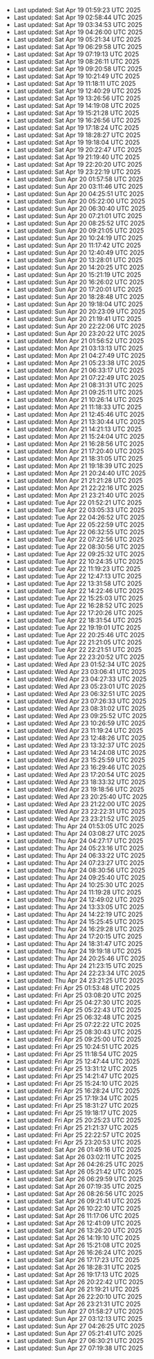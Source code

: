 
- Last updated: Sat Apr 19 01:59:23 UTC 2025
- Last updated: Sat Apr 19 02:58:44 UTC 2025
- Last updated: Sat Apr 19 03:34:53 UTC 2025
- Last updated: Sat Apr 19 04:26:00 UTC 2025
- Last updated: Sat Apr 19 05:21:34 UTC 2025
- Last updated: Sat Apr 19 06:29:58 UTC 2025
- Last updated: Sat Apr 19 07:19:13 UTC 2025
- Last updated: Sat Apr 19 08:26:11 UTC 2025
- Last updated: Sat Apr 19 09:20:58 UTC 2025
- Last updated: Sat Apr 19 10:21:49 UTC 2025
- Last updated: Sat Apr 19 11:18:11 UTC 2025
- Last updated: Sat Apr 19 12:40:29 UTC 2025
- Last updated: Sat Apr 19 13:26:56 UTC 2025
- Last updated: Sat Apr 19 14:19:08 UTC 2025
- Last updated: Sat Apr 19 15:21:28 UTC 2025
- Last updated: Sat Apr 19 16:26:56 UTC 2025
- Last updated: Sat Apr 19 17:18:24 UTC 2025
- Last updated: Sat Apr 19 18:28:27 UTC 2025
- Last updated: Sat Apr 19 19:18:04 UTC 2025
- Last updated: Sat Apr 19 20:22:47 UTC 2025
- Last updated: Sat Apr 19 21:19:40 UTC 2025
- Last updated: Sat Apr 19 22:20:20 UTC 2025
- Last updated: Sat Apr 19 23:22:19 UTC 2025
- Last updated: Sun Apr 20 01:57:58 UTC 2025
- Last updated: Sun Apr 20 03:11:46 UTC 2025
- Last updated: Sun Apr 20 04:25:51 UTC 2025
- Last updated: Sun Apr 20 05:22:00 UTC 2025
- Last updated: Sun Apr 20 06:30:40 UTC 2025
- Last updated: Sun Apr 20 07:21:01 UTC 2025
- Last updated: Sun Apr 20 08:25:52 UTC 2025
- Last updated: Sun Apr 20 09:21:05 UTC 2025
- Last updated: Sun Apr 20 10:24:19 UTC 2025
- Last updated: Sun Apr 20 11:17:42 UTC 2025
- Last updated: Sun Apr 20 12:40:49 UTC 2025
- Last updated: Sun Apr 20 13:28:01 UTC 2025
- Last updated: Sun Apr 20 14:20:25 UTC 2025
- Last updated: Sun Apr 20 15:21:19 UTC 2025
- Last updated: Sun Apr 20 16:26:02 UTC 2025
- Last updated: Sun Apr 20 17:20:01 UTC 2025
- Last updated: Sun Apr 20 18:28:48 UTC 2025
- Last updated: Sun Apr 20 19:18:04 UTC 2025
- Last updated: Sun Apr 20 20:23:09 UTC 2025
- Last updated: Sun Apr 20 21:19:41 UTC 2025
- Last updated: Sun Apr 20 22:22:06 UTC 2025
- Last updated: Sun Apr 20 23:20:22 UTC 2025
- Last updated: Mon Apr 21 01:56:52 UTC 2025
- Last updated: Mon Apr 21 03:13:13 UTC 2025
- Last updated: Mon Apr 21 04:27:49 UTC 2025
- Last updated: Mon Apr 21 05:23:38 UTC 2025
- Last updated: Mon Apr 21 06:33:17 UTC 2025
- Last updated: Mon Apr 21 07:22:49 UTC 2025
- Last updated: Mon Apr 21 08:31:31 UTC 2025
- Last updated: Mon Apr 21 09:25:11 UTC 2025
- Last updated: Mon Apr 21 10:26:14 UTC 2025
- Last updated: Mon Apr 21 11:18:33 UTC 2025
- Last updated: Mon Apr 21 12:45:46 UTC 2025
- Last updated: Mon Apr 21 13:30:44 UTC 2025
- Last updated: Mon Apr 21 14:21:13 UTC 2025
- Last updated: Mon Apr 21 15:24:04 UTC 2025
- Last updated: Mon Apr 21 16:28:56 UTC 2025
- Last updated: Mon Apr 21 17:20:40 UTC 2025
- Last updated: Mon Apr 21 18:31:05 UTC 2025
- Last updated: Mon Apr 21 19:18:39 UTC 2025
- Last updated: Mon Apr 21 20:24:40 UTC 2025
- Last updated: Mon Apr 21 21:21:28 UTC 2025
- Last updated: Mon Apr 21 22:22:16 UTC 2025
- Last updated: Mon Apr 21 23:21:40 UTC 2025
- Last updated: Tue Apr 22 01:52:21 UTC 2025
- Last updated: Tue Apr 22 03:05:33 UTC 2025
- Last updated: Tue Apr 22 04:26:52 UTC 2025
- Last updated: Tue Apr 22 05:22:59 UTC 2025
- Last updated: Tue Apr 22 06:32:55 UTC 2025
- Last updated: Tue Apr 22 07:22:56 UTC 2025
- Last updated: Tue Apr 22 08:30:56 UTC 2025
- Last updated: Tue Apr 22 09:25:32 UTC 2025
- Last updated: Tue Apr 22 10:24:35 UTC 2025
- Last updated: Tue Apr 22 11:19:23 UTC 2025
- Last updated: Tue Apr 22 12:47:13 UTC 2025
- Last updated: Tue Apr 22 13:31:58 UTC 2025
- Last updated: Tue Apr 22 14:22:46 UTC 2025
- Last updated: Tue Apr 22 15:25:03 UTC 2025
- Last updated: Tue Apr 22 16:28:52 UTC 2025
- Last updated: Tue Apr 22 17:20:26 UTC 2025
- Last updated: Tue Apr 22 18:31:54 UTC 2025
- Last updated: Tue Apr 22 19:19:01 UTC 2025
- Last updated: Tue Apr 22 20:25:46 UTC 2025
- Last updated: Tue Apr 22 21:21:05 UTC 2025
- Last updated: Tue Apr 22 22:21:51 UTC 2025
- Last updated: Tue Apr 22 23:20:52 UTC 2025
- Last updated: Wed Apr 23 01:52:34 UTC 2025
- Last updated: Wed Apr 23 03:06:41 UTC 2025
- Last updated: Wed Apr 23 04:27:33 UTC 2025
- Last updated: Wed Apr 23 05:23:01 UTC 2025
- Last updated: Wed Apr 23 06:32:51 UTC 2025
- Last updated: Wed Apr 23 07:26:33 UTC 2025
- Last updated: Wed Apr 23 08:31:02 UTC 2025
- Last updated: Wed Apr 23 09:25:52 UTC 2025
- Last updated: Wed Apr 23 10:26:59 UTC 2025
- Last updated: Wed Apr 23 11:19:24 UTC 2025
- Last updated: Wed Apr 23 12:48:26 UTC 2025
- Last updated: Wed Apr 23 13:32:37 UTC 2025
- Last updated: Wed Apr 23 14:24:08 UTC 2025
- Last updated: Wed Apr 23 15:25:59 UTC 2025
- Last updated: Wed Apr 23 16:29:46 UTC 2025
- Last updated: Wed Apr 23 17:20:54 UTC 2025
- Last updated: Wed Apr 23 18:33:32 UTC 2025
- Last updated: Wed Apr 23 19:18:56 UTC 2025
- Last updated: Wed Apr 23 20:25:40 UTC 2025
- Last updated: Wed Apr 23 21:22:00 UTC 2025
- Last updated: Wed Apr 23 22:22:31 UTC 2025
- Last updated: Wed Apr 23 23:21:52 UTC 2025
- Last updated: Thu Apr 24 01:53:05 UTC 2025
- Last updated: Thu Apr 24 03:08:27 UTC 2025
- Last updated: Thu Apr 24 04:27:17 UTC 2025
- Last updated: Thu Apr 24 05:23:16 UTC 2025
- Last updated: Thu Apr 24 06:33:22 UTC 2025
- Last updated: Thu Apr 24 07:23:27 UTC 2025
- Last updated: Thu Apr 24 08:30:56 UTC 2025
- Last updated: Thu Apr 24 09:25:40 UTC 2025
- Last updated: Thu Apr 24 10:25:30 UTC 2025
- Last updated: Thu Apr 24 11:19:28 UTC 2025
- Last updated: Thu Apr 24 12:49:02 UTC 2025
- Last updated: Thu Apr 24 13:33:05 UTC 2025
- Last updated: Thu Apr 24 14:22:19 UTC 2025
- Last updated: Thu Apr 24 15:25:45 UTC 2025
- Last updated: Thu Apr 24 16:29:28 UTC 2025
- Last updated: Thu Apr 24 17:20:15 UTC 2025
- Last updated: Thu Apr 24 18:31:47 UTC 2025
- Last updated: Thu Apr 24 19:19:18 UTC 2025
- Last updated: Thu Apr 24 20:25:46 UTC 2025
- Last updated: Thu Apr 24 21:23:15 UTC 2025
- Last updated: Thu Apr 24 22:23:34 UTC 2025
- Last updated: Thu Apr 24 23:21:25 UTC 2025
- Last updated: Fri Apr 25 01:53:48 UTC 2025
- Last updated: Fri Apr 25 03:08:20 UTC 2025
- Last updated: Fri Apr 25 04:27:30 UTC 2025
- Last updated: Fri Apr 25 05:22:43 UTC 2025
- Last updated: Fri Apr 25 06:32:48 UTC 2025
- Last updated: Fri Apr 25 07:22:22 UTC 2025
- Last updated: Fri Apr 25 08:30:43 UTC 2025
- Last updated: Fri Apr 25 09:25:00 UTC 2025
- Last updated: Fri Apr 25 10:24:51 UTC 2025
- Last updated: Fri Apr 25 11:18:54 UTC 2025
- Last updated: Fri Apr 25 12:47:44 UTC 2025
- Last updated: Fri Apr 25 13:31:12 UTC 2025
- Last updated: Fri Apr 25 14:21:47 UTC 2025
- Last updated: Fri Apr 25 15:24:10 UTC 2025
- Last updated: Fri Apr 25 16:28:24 UTC 2025
- Last updated: Fri Apr 25 17:19:34 UTC 2025
- Last updated: Fri Apr 25 18:31:27 UTC 2025
- Last updated: Fri Apr 25 19:18:17 UTC 2025
- Last updated: Fri Apr 25 20:25:23 UTC 2025
- Last updated: Fri Apr 25 21:21:37 UTC 2025
- Last updated: Fri Apr 25 22:22:57 UTC 2025
- Last updated: Fri Apr 25 23:20:53 UTC 2025
- Last updated: Sat Apr 26 01:49:16 UTC 2025
- Last updated: Sat Apr 26 03:02:11 UTC 2025
- Last updated: Sat Apr 26 04:26:25 UTC 2025
- Last updated: Sat Apr 26 05:21:42 UTC 2025
- Last updated: Sat Apr 26 06:29:59 UTC 2025
- Last updated: Sat Apr 26 07:19:35 UTC 2025
- Last updated: Sat Apr 26 08:26:56 UTC 2025
- Last updated: Sat Apr 26 09:21:41 UTC 2025
- Last updated: Sat Apr 26 10:22:10 UTC 2025
- Last updated: Sat Apr 26 11:17:06 UTC 2025
- Last updated: Sat Apr 26 12:41:09 UTC 2025
- Last updated: Sat Apr 26 13:26:20 UTC 2025
- Last updated: Sat Apr 26 14:19:10 UTC 2025
- Last updated: Sat Apr 26 15:21:08 UTC 2025
- Last updated: Sat Apr 26 16:26:24 UTC 2025
- Last updated: Sat Apr 26 17:17:23 UTC 2025
- Last updated: Sat Apr 26 18:28:31 UTC 2025
- Last updated: Sat Apr 26 19:17:13 UTC 2025
- Last updated: Sat Apr 26 20:22:42 UTC 2025
- Last updated: Sat Apr 26 21:19:21 UTC 2025
- Last updated: Sat Apr 26 22:20:10 UTC 2025
- Last updated: Sat Apr 26 23:21:31 UTC 2025
- Last updated: Sun Apr 27 01:58:27 UTC 2025
- Last updated: Sun Apr 27 03:12:13 UTC 2025
- Last updated: Sun Apr 27 04:26:25 UTC 2025
- Last updated: Sun Apr 27 05:21:41 UTC 2025
- Last updated: Sun Apr 27 06:30:21 UTC 2025
- Last updated: Sun Apr 27 07:19:38 UTC 2025
